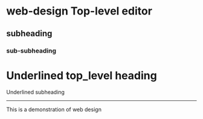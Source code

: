 # web-design Top-level editor
## subheading
### sub-subheading

Underlined top_level heading
========

Underlined subheading
___________

This is a demonstration of web design
